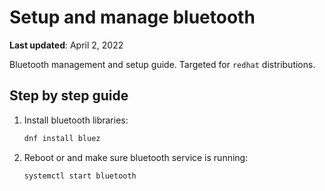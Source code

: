 # Setup and manage bluetooth

**Last updated**: April 2, 2022

Bluetooth management and setup guide. Targeted for `redhat` distributions.

## Step by step guide

1. Install bluetooth libraries:

    ```bash
    dnf install bluez
    ```

2. Reboot or and make sure bluetooth service is running:

    ```bash
    systemctl start bluetooth
    ```
